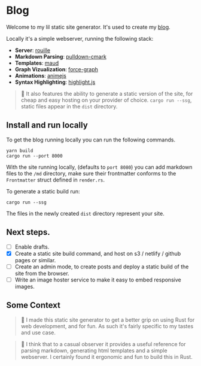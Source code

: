 # Blog

Welcome to my lil static site generator. It's used to create my [blog](https://iainmaitland.com).

Locally it's a simple webserver, running the following stack:

- **Server**: [rouille](https://github.com/tomaka/rouille)
- **Markdown Parsing**: [pulldown-cmark](https://github.com/raphlinus/pulldown-cmark)
- **Templates**: [maud](https://github.com/lambda-fairy/maud)
- **Graph Vizualization**: [force-graph](https://github.com/vasturiano/force-graph)
- **Animations**: [animejs](https://github.com/juliangarnier/anime/)
- **Syntax Highlighting**: [highlight.js](https://github.com/highlightjs/highlight.js)


> :information_desk_person: It also features the ability to generate a static version of the site, for cheap and easy hosting on your provider of choice. `cargo run --ssg`, static files appear in the `dist` directory.


## Install and run locally

To get the blog running locally you can run the following commands.

```
yarn build
cargo run --port 8000
```

With the site running locally, (defaults to `port 8080`) you can add markdown files to the `/md` directory, make sure their frontmatter conforms to the `Frontmatter` struct defined in `render.rs`.

To generate a static build run:
```
cargo run --ssg
```
The files in the newly created `dist` directory represent your site.

## Next steps.
- [ ] Enable drafts.
- [x] Create a static site build command, and host on s3 / netlify / github pages or similar.
- [ ] Create an admin mode, to create posts and deploy a static build of the site from the browser.
- [ ] Write an image hoster service to make it easy to embed responsive images.

## Some Context
> :dromedary_camel: I made this static site generator to get a better grip on using Rust for web development, and for fun. As such it's fairly specific to my tastes and use case.

> :crocodile: I think that to a casual observer it provides a useful reference for parsing markdown, generating html templates and a simple webserver. I certainly found it ergonomic and fun to build this in Rust.